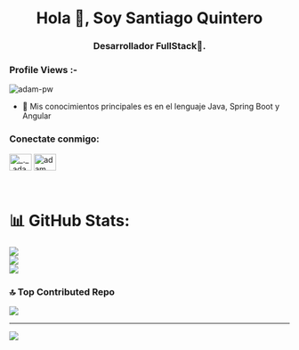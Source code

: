 <h1 align="center">Hola 👋, Soy Santiago Quintero</h1>
<h3 align="center">Desarrollador FullStack🌟.</h3>



<p align="right"> <h3>Profile Views :-</h3> <img src="https://komarev.com/ghpvc/?username=adam-pw&label=Profile%20views&color=0e75b6&style=flat"
    alt="adam-pw" /> 
  </p>



<!-- <p><img align="right" src="https://github.com/Adam-pw/Adam-pw/blob/main/animation_500_kxa883sd.gif" alt="adam-pw" /></p> -->


- 🌱 Mis conocimientos principales es en el lenguaje Java, Spring Boot y Angular




<h3 align="left">Conectate conmigo:</h3>
<p align="left">
  <!-- <a href="https://fb.com/adam pithen wala" target="blank"><img align="center"
      src="https://raw.githubusercontent.com/rahuldkjain/github-profile-readme-generator/master/src/images/icons/Social/facebook.svg"
      alt="adam pithen wala" height="30" width="40" /></a> -->
  <a href="https://www.instagram.com/santiqc_/" target="blank"><img align="center"
      src="https://raw.githubusercontent.com/rahuldkjain/github-profile-readme-generator/master/src/images/icons/Social/instagram.svg"
      alt="_._.adam._" height="30" width="40" /></a> 
      <a href="https://www.linkedin.com/in/santiago-quintero-561202256" target="blank"><img align="center"
      src="https://raw.githubusercontent.com/rahuldkjain/github-profile-readme-generator/master/src/images/icons/Social/linked-in-alt.svg"
      alt="adam pithewan" height="30" width="40" /></a>
  <!-- <a href="https://www.hackerrank.com/adampithewan" target="blank"><img align="center"
      src="https://raw.githubusercontent.com/rahuldkjain/github-profile-readme-generator/master/src/images/icons/Social/hackerrank.svg"
      alt="adampithewan" height="30" width="40" /></a>
 <a href="https://twitter.com/adam_pithenwala" target="blank"><img align="center"
      src="https://raw.githubusercontent.com/rahuldkjain/github-profile-readme-generator/master/src/images/icons/Social/twitter.svg"
      alt="adampithewan" height="30" width="40" /></a> -->
</p>

<br>

# 📊 GitHub Stats:
![](https://github-readme-stats.vercel.app/api?username=santiqc&theme=tokyonight&hide_border=false&include_all_commits=true&count_private=false)<br/>
![](https://github-readme-streak-stats.herokuapp.com/?user=santiqc&theme=tokyonight&hide_border=false)<br/>
![](https://github-readme-stats.vercel.app/api/top-langs/?username=santiqc&theme=tokyonight&hide_border=false&include_all_commits=true&count_private=false&layout=compact)

### 🔝 Top Contributed Repo
![](https://github-contributor-stats.vercel.app/api?username=santiqc&limit=5&theme=tokyonight&combine_all_yearly_contributions=true)

---
[![](https://visitcount.itsvg.in/api?id=santiqc&icon=4&color=1)](https://visitcount.itsvg.in)


